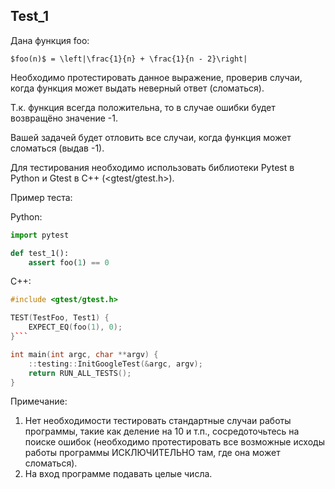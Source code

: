 ## **Test_1**
Дана функция foo:

    $foo(n)$ = \left|\frac{1}{n} + \frac{1}{n - 2}\right|



Необходимо протестировать данное выражение, проверив случаи, когда функция может выдать неверный ответ (сломаться).

Т.к. функция всегда положительна, то в случае ошибки будет возвращёно значение -1.

Вашей задачей будет отловить все случаи, когда функция может сломаться (выдав -1).



Для тестирования необходимо использовать библиотеки Pytest в Python и Gtest в C++ (<gtest/gtest.h>).

Пример теста:


Python:
```python
import pytest

def test_1():
	assert foo(1) == 0
```

C++:
```c++
#include <gtest/gtest.h>

TEST(TestFoo, Test1) {
    EXPECT_EQ(foo(1), 0);
}```

int main(int argc, char **argv) {
    ::testing::InitGoogleTest(&argc, argv);
    return RUN_ALL_TESTS();
}
```
Примечание: 
1) Нет необходимости тестировать стандартные случаи работы программы, такие как деление на 10 и т.п., сосредоточьтесь на поиске ошибок (необходимо протестировать все возможные исходы работы программы ИСКЛЮЧИТЕЛЬНО там, где она может сломаться).
2) На вход программе подавать целые числа.
